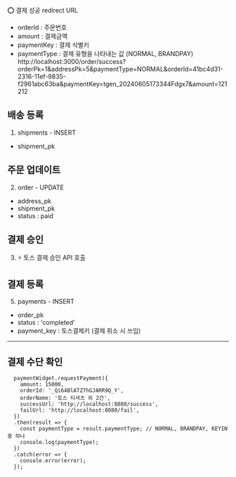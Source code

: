 

⭕ 결제 성공 redirect URL
- orderId       : 주문번호
- amount        : 결제금액
- paymentKey    : 결제 식별키
- paymentType   : 결제 유형을 나타내는 값 (NORMAL, BRANDPAY)
http://localhost:3000/order/success?orderPk=1&addressPk=5&paymentType=NORMAL&orderId=41bc4d31-2316-11ef-9835-f2961abc63ba&paymentKey=tgen_20240605173344Fdgx7&amount=121212

## 배송 등록
1. shipments - INSERT
  - shipment_pk

## 주문 업데이트
2. order - UPDATE
  - address_pk  
  - shipment_pk  
  - status : paid

## 결제 승인
3. ⚡ 토스 결제 승인 API 호출


## 결제 등록
5. payments - INSERT
  - order_pk
  - status        : 'completed'
  - payment_key   : 토스결제키 (결제 취소 시 쓰임)

















---
## 결제 수단 확인
```
  paymentWidget.requestPayment({
    amount: 15000,
    orderId: '_Qi64BlATZ7hGJARR9Q_Y',
    orderName: '토스 티셔츠 외 2건',
    successUrl: 'http://localhost:8080/success',
    failUrl: 'http://localhost:8080/fail',
  })
  .then(result => {
    const paymentType = result.paymentType; // NORMAL, BRANDPAY, KEYIN 중 하나
    console.log(paymentType);
  })
  .catch(error => {
    console.error(error);
  });
```

